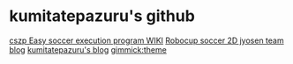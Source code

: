 # kumitatepazuru's github
[cszp Easy soccer execution program WIKI](/cszp/jp/#!index.md)
[Robocup soccer 2D jyosen team blog](./jyo_sen/#!index.md)
[kumitatepazuru's blog](./blog/#!index.md)
[gimmick:theme](flatly)
